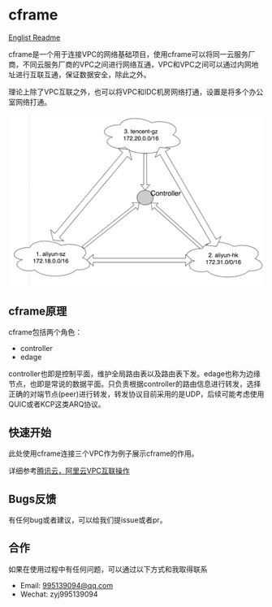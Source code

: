 # cframe
[Englist Readme](EN_README.md)

cframe是一个用于连接VPC的网络基础项目，使用cframe可以将同一云服务厂商，不同云服务厂商的VPC之间进行网络互通，VPC和VPC之间可以通过内网地址进行互联互通，保证数据安全，除此之外。

理论上除了VPC互联之外，也可以将VPC和IDC机房网络打通，设置是将多个办公室网络打通。

![doc/images/cframe1.0.0](doc/images/cframe1.1.0.jpg)

## cframe原理
cframe包括两个角色：

- controller
- edage

controller也即是控制平面，维护全局路由表以及路由表下发。edage也称为边缘节点，也即是常说的数据平面。只负责根据controller的路由信息进行转发，选择正确的对端节点(peer)进行转发，转发协议目前采用的是UDP，后续可能考虑使用QUIC或者KCP这类ARQ协议。

## 快速开始
此处使用cframe连接三个VPC作为例子展示cframe的作用。

详细参考[腾讯云，阿里云VPC互联操作](doc/cn_vpc.md)

## Bugs反馈
有任何bug或者建议，可以给我们提issue或者pr。

## 合作
如果在使用过程中有任何问题，可以通过以下方式和我取得联系

- Email: 995139094@qq.com
- Wechat: zyj995139094
